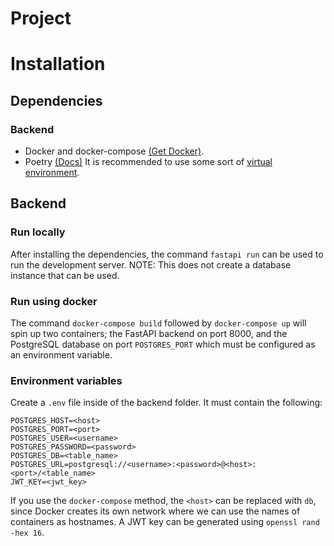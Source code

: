 # Project


# Installation

## Dependencies

### Backend
- Docker and docker-compose [(Get Docker)](https://docs.docker.com/get-docker/).
- Poetry [(Docs)](https://python-poetry.org/) It is recommended to use some sort of [virtual environment](https://docs.python.org/3/library/venv.html).

## Backend

### Run locally
After installing the  dependencies, the command `fastapi run` can be used to run the development server.
NOTE: This does not create a database instance that can be used.

### Run using docker
The command `docker-compose build` followed by `docker-compose up` will spin up two containers; the FastAPI backend on port 8000, and the PostgreSQL database on port `POSTGRES_PORT` which must be configured as an environment variable.

### Environment variables
Create a `.env` file inside of the backend folder. It must contain the following:

```
POSTGRES_HOST=<host>
POSTGRES_PORT=<port>
POSTGRES_USER=<username>
POSTGRES_PASSWORD=<password>
POSTGRES_DB=<table_name>
POSTGRES_URL=postgresql://<username>:<password>@<host>:<port>/<table_name>
JWT_KEY=<jwt_key>
```
If you use the `docker-compose` method, the `<host>` can be replaced with `db`, since Docker creates its own network where we can use the names of containers as hostnames. A JWT key can be generated using `openssl rand -hex 16`.
